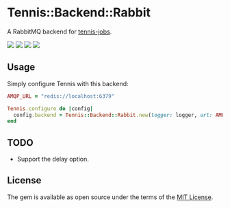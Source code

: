 # Tennis::Backend::Rabbit

A RabbitMQ backend for [tennis-jobs][tennis-jobs].

<a target="_blank" href="https://travis-ci.org/nicoolas25/tennis-rmq"><img src="https://travis-ci.org/nicoolas25/tennis-rmq.svg?branch=master" /></a>
<a target="_blank" href="https://codeclimate.com/github/nicoolas25/tennis-rmq"><img src="https://codeclimate.com/github/nicoolas25/tennis-rmq/badges/gpa.svg" /></a>
<a target="_blank" href="https://codeclimate.com/github/nicoolas25/tennis-rmq/coverage"><img src="https://codeclimate.com/github/nicoolas25/tennis-rmq/badges/coverage.svg" /></a>
<a target="_blank" href="https://rubygems.org/gems/tennis-jobs-rmq"><img src="https://badge.fury.io/rb/tennis-jobs-rmq.svg" /></a>

## Usage

Simply configure Tennis with this backend:

``` ruby
AMQP_URL = "redis://localhost:6379"

Tennis.configure do |config|
  config.backend = Tennis::Backend::Rabbit.new(logger: logger, url: AMQP_URL)
end
```

## TODO

- Support the delay option.

## License

The gem is available as open source under the terms of the [MIT License](http://opensource.org/licenses/MIT).


[tennis-jobs]: https://github.com/nicoolas25/tennis
